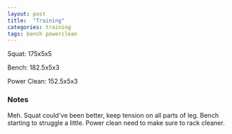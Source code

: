 ```yaml
---
layout: post
title:  "Training"
categories: training
tags: bench powerclean
---
```


Squat:      175x5x5

Bench:      182.5x5x3

Power Clean:   152.5x5x3

### Notes

Meh. Squat could've been better, keep tension on all parts of leg. Bench
starting to struggle a little. Power clean need to make sure to rack cleaner.
